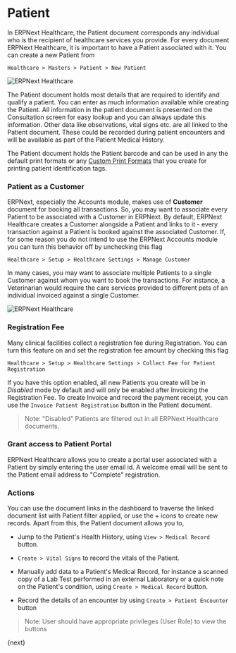 <!-- add-breadcrumbs -->
# Patient

In ERPNext Healthcare, the Patient document corresponds any individual who is the recipient of healthcare services you provide. For every document ERPNext Healthcare, it is important to have a Patient associated with it. You can create a new Patient from

`Healthcare > Masters > Patient > New Patient`

<img class="screenshot" alt="ERPNext Healthcare" src="{{docs_base_url}}/assets/img/healthcare/patient_1.png">

The Patient document holds most details that are required to identify and qualify a patient. You can enter as much information available while creating the Patient. All information in the patient document is presented on the Consultation screen for easy lookup and you can always update this information. Other data like observations, vital signs etc. are all linked to the Patient document. These could be recorded during patient encounters and will be available as part of the Patient Medical History.

The Patient document holds the Patient barcode and can be used in any the default print formats or any [Custom Print Formats](docs/user/manual/en/customize-erpnext/print-format.html) that you create for printing patient identification tags.

### Patient as a Customer

ERPNext, especially the Accounts module, makes use of **Customer** document for booking all transactions. So, you may want to associate every Patient to be associated with a Customer in ERPNext. By default, ERPNext Healthcare creates a Customer alongside a Patient and links to it - every transaction against a Patient is booked against the associated Customer. If, for some reason you do not intend to use the ERPNext Accounts module you can turn this behavior off by unchecking this flag

`Healthcare > Setup > Healthcare Settings > Manage Customer`

In many cases, you may want to associate multiple Patients to a single Customer against whom you want to book the transactions. For instance, a Veterinarian would require the care services provided to different pets of an individual invoiced against a single Customer.

<img class="screenshot" alt="ERPNext Healthcare" src="{{docs_base_url}}/assets/img/healthcare/patient_2.png">

### Registration Fee
Many clinical facilities collect a registration fee during Registration. You can turn this feature on and set the registration fee amount by checking this flag

`Healthcare > Setup > Healthcare Settings > Collect Fee for Patient Registration`

If you have this option enabled, all new Patients you create will be in _Disabled_ mode by default and will only be enabled after Invoicing the Registration Fee. To create Invoice and record the payment receipt, you can use the `Invoice Patient Registration` button in the Patient document.

> Note: "Disabled" Patients are filtered out in all ERPNext Healthcare documents.

### Grant access to Patient Portal
ERPNext Healthcare allows you to create a portal user associated with a Patient by simply entering the user email id. A welcome email will be sent to the Patient email address to "Complete" registration.

### Actions
You can use the document links in the dashboard to traverse the linked document list with Patient filter applied, or use the + icons to create new records. Apart from this, the Patient document allows you to,

* Jump to the Patient's Health History, using `View > Medical Record` button.

* `Create > Vital Signs` to record the vitals of the Patient.

* Manually add data to a Patient's Medical Record, for instance a scanned copy of a Lab Test performed in an external Laboratory or a quick note on the Patient's condition, using `Create > Medical Record` button.

* Record the details of an encounter by using `Create > Patient Encounter` button

> Note: User should have appropriate privileges (User Role) to view the buttons

{next}
